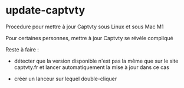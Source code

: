 # update-captvty
Procedure pour mettre à jour Captvty sous Linux et sous Mac M1

Pour certaines personnes, mettre à jour Captvty se révèle compliqué

Reste à faire : 

- détecter que la version disponible n'est pas la même que sur le site captvty.fr et lancer automatiquement la mise à jour dans ce cas

- créer un lanceur sur lequel double-cliquer
